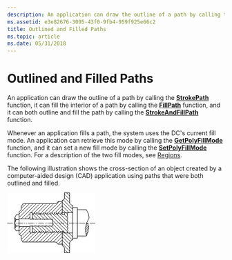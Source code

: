 ```yaml
---
description: An application can draw the outline of a path by calling the StrokePath function, it can fill the interior of a path by calling the FillPath function, and it can both outline and fill the path by calling the StrokeAndFillPath function.
ms.assetid: e3e82676-3095-43f0-9fb4-959f925e66c2
title: Outlined and Filled Paths
ms.topic: article
ms.date: 05/31/2018
---
```


# Outlined and Filled Paths

An application can draw the outline of a path by calling the [**StrokePath**](/windows/desktop/api/Wingdi/nf-wingdi-strokepath) function, it can fill the interior of a path by calling the [**FillPath**](/windows/desktop/api/Wingdi/nf-wingdi-fillpath) function, and it can both outline and fill the path by calling the [**StrokeAndFillPath**](/windows/desktop/api/Wingdi/nf-wingdi-strokeandfillpath) function.

Whenever an application fills a path, the system uses the DC's current fill mode. An application can retrieve this mode by calling the [**GetPolyFillMode**](/windows/desktop/api/Wingdi/nf-wingdi-getpolyfillmode) function, and it can set a new fill mode by calling the [**SetPolyFillMode**](/windows/desktop/api/Wingdi/nf-wingdi-setpolyfillmode) function. For a description of the two fill modes, see [Regions](regions.md).

The following illustration shows the cross-section of an object created by a computer-aided design (CAD) application using paths that were both outlined and filled.

![illustration showing the cross-sectional view of an object, with various parts indicated by different fill patterns](images/cspth-01.png)

 

 




